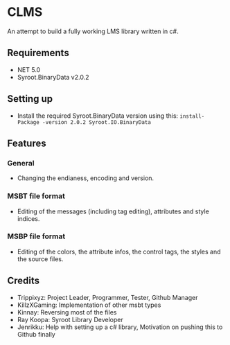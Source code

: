 # CLMS
An attempt to build a fully working LMS library written in c#.

## Requirements
* NET 5.0
* Syroot.BinaryData v2.0.2

## Setting up
* Install the required Syroot.BinaryData version using this: `install-Package -version 2.0.2 Syroot.IO.BinaryData`

## Features

### General
* Changing the endianess, encoding and version.

### MSBT file format
* Editing of the messages (including tag editing), attributes and style indices.

### MSBP file format
* Editing of the colors, the attribute infos, the control tags, the styles and the source files.

## Credits
* Trippixyz: Project Leader, Programmer, Tester, Github Manager
* KillzXGaming: Implementation of other msbt types
* Kinnay: Reversing most of the files
* Ray Koopa: Syroot Library Developer
* Jenrikku: Help with setting up a c# library, Motivation on pushing this to Github finally
